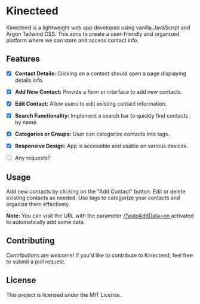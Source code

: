 # Kinecteed

 Kinecteed is a lightweight web app developed using vanilla JavaScript and Argon Tailwind CSS. This aims to create a user-friendly and organized platform where we can store and access contact info.

## Features

- [x] **Contact Details:** Clicking on a contact should open a page displaying details info.
- [x] **Add New Contact:** Provide a form or interface to add new contacts.
- [x] **Edit Contact:** Allow users to edit existing contact information.
- [x] **Search Functionality:** Implement a search bar to quickly find contacts by name.
- [x] **Categories or Groups:** User can categorize contacts into tags.
- [x] **Responsive Design:** App is accessible and usable on various devices.
- [ ] Any requests?


## Usage
Add new contacts by clicking on the "Add Contact" button.
Edit or delete existing contacts as needed.
Use tags to categorize your contacts and organize them effectively.

**Note:** You can visit the URL with the parameter [/?autoAddData=on ](https://kinecteed.naandalist.com/?autoAddData=on)  activated to automatically add some data.

## Contributing
Contributions are welcome! If you'd like to contribute to Kinecteed, feel free to submit a pull request.

## License
This project is licensed under the MIT License.
